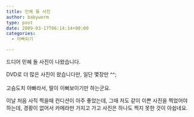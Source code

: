 ```yaml
---
title: 민혜 돌 사진
author: babyworm
type: post
date: 2009-03-17T06:14:14+00:00
categories:
  - 아빠되기

---
```

드디어 민혜 돌 사진이 나왔습니다. 

DVD로 더 많은 사진이 왔습니다만, 일단 몇장만 ^^;  
&nbsp;  
고슴도치 아빠라서, 딸이 이뻐보이기만 하는군요.

이날 처음 사직 찍을때 컨디션이 아주 좋았는데, 그때 저도 같이 이쁜 사진을 찍었어야 하는데, 경황이 없어서 카메라만 가지고 가고 사진은 하나도 찍지 못한 것이 아쉽네요.